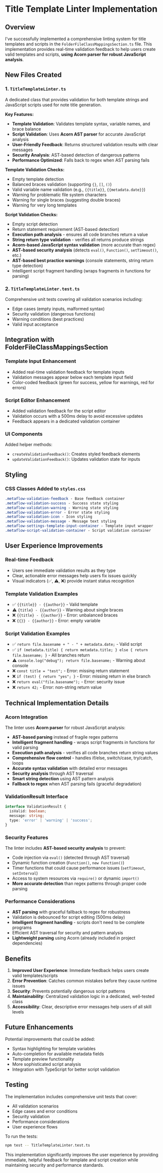 # Title Template Linter Implementation

## Overview

I've successfully implemented a comprehensive linting system for title templates and scripts in the `FolderFileClassMappingsSection.ts` file. This implementation provides real-time validation feedback to help users create valid templates and scripts, **using Acorn parser for robust JavaScript analysis**.

## New Files Created

### 1. `TitleTemplateLinter.ts`
A dedicated class that provides validation for both template strings and JavaScript scripts used for note title generation.

**Key Features:**
- **Template Validation**: Validates template syntax, variable names, and brace balance
- **Script Validation**: Uses **Acorn AST parser** for accurate JavaScript analysis
- **User-Friendly Feedback**: Returns structured validation results with clear messages
- **Security Analysis**: AST-based detection of dangerous patterns
- **Performance Optimized**: Falls back to regex when AST parsing fails

**Template Validation Checks:**
- Empty template detection
- Balanced braces validation (supporting `{}`, `[]`, `()`)
- Valid variable name validation (e.g., `{{title}}`, `{{metadata.date}}`)
- Warning for problematic file system characters
- Warning for single braces (suggesting double braces)
- Warning for very long templates

**Script Validation Checks:**
- Empty script detection
- Return statement requirement (AST-based detection)
- **Execution path analysis** - ensures all code branches return a value
- **String return type validation** - verifies all returns produce strings
- **Acorn-based JavaScript syntax validation** (more accurate than regex)
- **AST-based security analysis** (detects `eval()`, `Function()`, `setTimeout()`, etc.)
- **AST-based best practice warnings** (console statements, string return type detection)
- Intelligent script fragment handling (wraps fragments in functions for parsing)

### 2. `TitleTemplateLinter.test.ts`
Comprehensive unit tests covering all validation scenarios including:
- Edge cases (empty inputs, malformed syntax)
- Security validation (dangerous functions)
- Warning conditions (best practices)
- Valid input acceptance

## Integration with FolderFileClassMappingsSection

### Template Input Enhancement
- Added real-time validation feedback for template inputs
- Validation messages appear below each template input field
- Color-coded feedback (green for success, yellow for warnings, red for errors)

### Script Editor Enhancement
- Added validation feedback for the script editor
- Validation occurs with a 500ms delay to avoid excessive updates
- Feedback appears in a dedicated validation container

### UI Components
Added helper methods:
- `createValidationFeedback()`: Creates styled feedback elements
- `updateValidationFeedback()`: Updates validation state for inputs

## Styling

### CSS Classes Added to `styles.css`
```css
.metaflow-validation-feedback - Base feedback container
.metaflow-validation-success - Success state styling
.metaflow-validation-warning - Warning state styling
.metaflow-validation-error - Error state styling
.metaflow-validation-icon - Icon styling
.metaflow-validation-message - Message text styling
.metaflow-settings-template-input-container - Template input wrapper
.metaflow-script-validation-container - Script validation container
```

## User Experience Improvements

### Real-time Feedback
- Users see immediate validation results as they type
- Clear, actionable error messages help users fix issues quickly
- Visual indicators (✅, ⚠️, ❌) provide instant status recognition

### Template Validation Examples
- ✅ `{{title}} - {{author}}` - Valid template
- ⚠️ `{title} - {{author}}` - Warning about single braces
- ❌ `{{title} - {{author}}` - Error: unbalanced braces
- ❌ `{{}} - {{author}}` - Error: empty variable

### Script Validation Examples
- ✅ `return file.basename + " - " + metadata.date;` - Valid script
- ✅ `if (metadata.title) { return metadata.title; } else { return file.basename; }` - All branches return
- ⚠️ `console.log("debug"); return file.basename;` - Warning about console
- ❌ `const title = "test";` - Error: missing return statement
- ❌ `if (test) { return "yes"; }` - Error: missing return in else branch
- ❌ `return eval("file.basename");` - Error: security issue
- ❌ `return 42;` - Error: non-string return value

## Technical Implementation Details

### Acorn Integration
The linter uses **Acorn parser** for robust JavaScript analysis:
- **AST-based parsing** instead of fragile regex patterns
- **Intelligent fragment handling** - wraps script fragments in functions for valid parsing
- **Execution path analysis** - verifies all code branches return string values
- **Comprehensive flow control** - handles if/else, switch/case, try/catch, loops
- **Accurate syntax validation** with detailed error messages
- **Security analysis** through AST traversal
- **Smart string detection** using AST pattern analysis
- **Fallback to regex** when AST parsing fails (graceful degradation)

### ValidationResult Interface
```typescript
interface ValidationResult {
  isValid: boolean;
  message: string;
  type: 'error' | 'warning' | 'success';
}
```

### Security Features
The linter includes **AST-based security analysis** to prevent:
- Code injection via `eval()` (detected through AST traversal)
- Dynamic function creation (`Function()`, `new Function()`)
- Timer functions that could cause performance issues (`setTimeout`, `setInterval`)
- Access to system resources via `require()` or dynamic `import()`
- **More accurate detection** than regex patterns through proper code parsing

### Performance Considerations
- **AST parsing** with graceful fallback to regex for robustness
- Validation is debounced for script editing (500ms delay)
- **Intelligent fragment handling** - scripts don't need to be complete programs
- Efficient AST traversal for security and pattern analysis
- **Lightweight parsing** using Acorn (already included in project dependencies)

## Benefits

1. **Improved User Experience**: Immediate feedback helps users create valid templates/scripts
2. **Error Prevention**: Catches common mistakes before they cause runtime issues
3. **Security**: Prevents potentially dangerous script patterns
4. **Maintainability**: Centralized validation logic in a dedicated, well-tested class
5. **Accessibility**: Clear, descriptive error messages help users of all skill levels

## Future Enhancements

Potential improvements that could be added:
- Syntax highlighting for template variables
- Auto-completion for available metadata fields
- Template preview functionality
- More sophisticated script analysis
- Integration with TypeScript for better script validation

## Testing

The implementation includes comprehensive unit tests that cover:
- All validation scenarios
- Edge cases and error conditions
- Security validation
- Performance considerations
- User experience flows

To run the tests:
```bash
npm test -- TitleTemplateLinter.test.ts
```

This implementation significantly improves the user experience by providing immediate, helpful feedback for template and script creation while maintaining security and performance standards.
